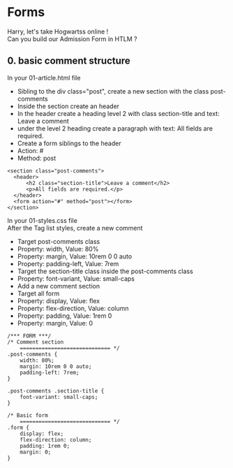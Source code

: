 # Forms

Harry, let's take Hogwartss online !<br>
Can you build our Admission Form in HTLM ?<br>

## 0. basic comment structure
In your 01-article.html file
- Sibling to the div class="post", create a new section with the class post-comments
- Inside the section create an header
 - In the header create a heading level 2 with class section-title and text: Leave a comment
 - under the level 2 heading create a paragraph with text: All fields are required.
- Create a form siblings to the header
 - Action: #
 - Method: post
```
<section class="post-comments">
  <header>
      <h2 class="section-title">Leave a comment</h2>
      <p>All fields are required.</p>
  </header>
  <form action="#" method="post"></form>
</section>
```
In your 01-styles.css file<br>
After the Tag list styles, create a new comment
- Target post-comments class
 - Property: width, Value: 80%
 - Property: margin, Value: 10rem 0 0 auto
 - Property: padding-left, Value: 7rem
- Target the section-title class inside the post-comments class
 - Property: font-variant, Value: small-caps
- Add a new comment section
- Target all form
 - Property: display, Value: flex
 - Property: flex-direction, Value: column
 - Property: padding, Value: 1rem 0
 - Property: margin, Value: 0
```
/*** FORM ***/
/* Comment section
    ============================= */
.post-comments {
    width: 80%;
    margin: 10rem 0 0 auto;
    padding-left: 7rem;
}

.post-comments .section-title {
    font-variant: small-caps;
}

/* Basic form
    ============================= */
.form {
    display: flex;
    flex-direction: column;
    padding: 1rem 0;
    margin: 0;
}
```
<br>
